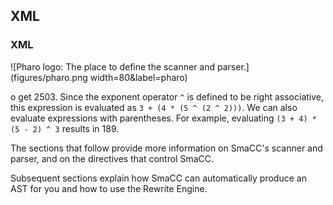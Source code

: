 ## XML### XML![Pharo logo: The place to define the scanner and parser.](figures/pharo.png width=80&label=pharo)o get 2503.Since the exponent operator `^` is defined to be right associative, this expression is evaluated as `3 + (4 * (5 ^ (2 ^ 2)))`.We can also evaluate expressions with parentheses.For example, evaluating `(3 + 4) * (5 - 2) ^ 3` results in 189.The sections that follow provide more information on  SmaCC's scanner and parser, and on the directives that control SmaCC.Subsequent sections explain how SmaCC can automatically produce an AST for you and how to use the Rewrite Engine.